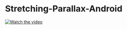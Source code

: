 # Stretching-Parallax-Android


[![Watch the video](https://miro.medium.com/max/3600/1*ZJuc_2TsDElu6Gtg_KxiEg.png)](https://www.youtube.com/watch?v=xrv2seJS5BA)
